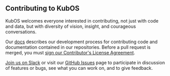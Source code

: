 Contributing to KubOS
---

KubOS welcomes everyone interested in contributing, not just with code and data, but with diversity of vision, insight, and courageous conversations.  

Our [docs](https://docs.kubos.com/latest/contributing/index.html) describes our development process for contributing code and documentation contained in our repositories.  Before a pull request is merged, you must [sign our Contributor's License Agreement](https://cla-assistant.io/kubos/kubos).

[Join us on Slack](https://slack.kubos.co/) or visit our [GitHub Issues](https://github.com/kubos/kubos/issues)
page to participate in discussion of features or bugs, see what you can work on, and to give feedback.
